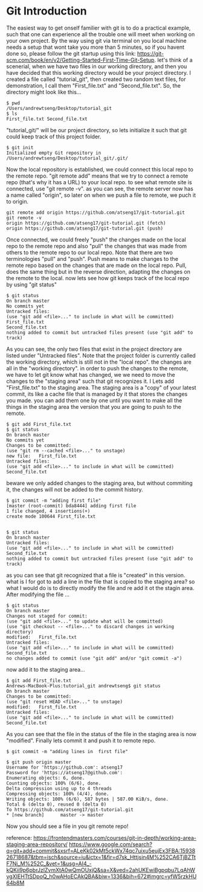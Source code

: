 # Git Introduction
The easiest way to get onself familier with git is to do a practical example, such that one can experience all the trouble one will meet when working on your own project. By the way using git via terminal on you local machine needs a setup that wont take you more than 5 minutes, so if you havent done so, please follow the git startup using this link: https://git-scm.com/book/en/v2/Getting-Started-First-Time-Git-Setup.
let's think of a scenerial, when we have two files in our working directory, and then you have decided that this working directory would be your project directory. I created a file called "tutorial_git", then created two random text files, for demonstration, I call them "First_file.txt" and "Second_file.txt". So, the directory might look like this…
```
$ pwd
/Users/andrewtseng/Desktop/tutorial_git
$ ls
First_file.txt Second_file.txt
```
"tutorial_git/" will be our project directory, so lets initialize it such that git could keep track of this project folder.
```
$ git init
Initialized empty Git repository in /Users/andrewtseng/Desktop/tutorial_git/.git/
```
Now the local repository is established, we could connect this local repo to the remote repo. "git remote add" means that we try to connect a remote repo (that's why it has a URL) to your local repo. to see what remote site is connected, use "git remote -v". as you can see, the remote server now has a name called "origin", so later on when we push a file to remote, we puch it to origin. 
```
git remote add origin https://github.com/atseng17/git-tutorial.git
git remote -v
origin https://github.com/atseng17/git-tutorial.git (fetch)
origin https://github.com/atseng17/git-tutorial.git (push)
```
Once connected, we could freely "push" the changes made on the local repo to the remote repo and also "pull" the changes that was made from others to the remote repo to our local repo. Note that there are two terminologies "pull" and "push". Push means to make changes to the remote repo based on the changes that are made on the local repo. Pull, does the same thing but in the reverse direction, adapting the changes on the remote to the local.
now lets see how git keeps track of the local repo by using "git status"
```
$ git status
On branch master
No commits yet
Untracked files:
(use "git add <file>..." to include in what will be committed)
First_file.txt
Second_file.txt
nothing added to commit but untracked files present (use "git add" to track)
```
As you can see, the only two files that exist in the project directory are listed under "Untracked files". Note that the project folder is currently called the working directory, which is still not in the "local repo". the changes are all in the "working directory". in order to push the changes to the remote, we have to let git know what has changed, we we need to move the changes to the "staging area" such that git recognizes it. I Lets add "First_file.txt" to the staging area. The staging area is a "copy" of your latest commit, its like a cache file that is managed by it that stores the changes you made. you can add them one by one until you want to make all the things in the staging area the version that you are going to push to the remote.
```
$ git add First_file.txt
$ git status
On branch master
No commits yet
Changes to be committed:
(use "git rm --cached <file>..." to unstage)
new file:   First_file.txt
Untracked files:
(use "git add <file>..." to include in what will be committed)
Second_file.txt
```
beware we only added changes to the staging area, but without commiting it, the changes will not be added to the commit history.
```
$ git commit -m "adding first file"
[master (root-commit) bda8444] adding first file
1 file changed, 4 insertions(+)
create mode 100644 First_file.txt


$ git status
On branch master
Untracked files:
(use "git add <file>..." to include in what will be committed)
Second_file.txt
nothing added to commit but untracked files present (use "git add" to track)
```
as you can see that git recognized that a file is "created" in this version. what is I for got to add a line in the file that is copied to the staging area? so what I would do is to directly modify the file and re add it ot the stagin area. After modifying the file …
```
$ git status
On branch master
Changes not staged for commit:
(use "git add <file>..." to update what will be committed)
(use "git checkout -- <file>..." to discard changes in working directory)
modified:   First_file.txt
Untracked files:
(use "git add <file>..." to include in what will be committed)
Second_file.txt
no changes added to commit (use "git add" and/or "git commit -a")
```
now add it to the staging area…
```
$ git add First_file.txt
Andrews-MacBook-Plus:tutorial_git andrewtseng$ git status
On branch master
Changes to be committed:
(use "git reset HEAD <file>..." to unstage)
modified:   First_file.txt
Untracked files:
(use "git add <file>..." to include in what will be committed)
Second_file.txt
```
As you can see that the file in the status of the file in the staging area is now "modified". Finally lets commit it and push it to remote repo.
```
$ git commit -m "adding lines in  first file"
```
```
$ git push origin master
Username for 'https://github.com': atseng17
Password for 'https://atseng17@github.com':
Enumerating objects: 6, done.
Counting objects: 100% (6/6), done.
Delta compression using up to 4 threads
Compressing objects: 100% (4/4), done.
Writing objects: 100% (6/6), 587 bytes | 587.00 KiB/s, done.
Total 6 (delta 0), reused 0 (delta 0)
To https://github.com/atseng17/git-tutorial.git
* [new branch]      master -> master
```
Now you should see a file in you git remote repo!

reference:
https://frontendmasters.com/courses/git-in-depth/working-area-staging-area-repository/
https://www.google.com/search?q=git+add+commit&sxsrf=ALeKk02kMt5ckWx74qc7uixu5eujEx3FBA:1593826718687&tbm=isch&source=iu&ictx=1&fir=d7sk_Httjsin4M%252CA6TjBZTtF7Ni_M%252C_&vet=1&usg=AI4_-kQKii9p6pbrJzlZvmXtA0wQmOUxjQ&sa=X&ved=2ahUKEwiBgpqbu7LqAhWvgXIEHTtSDpoQ_h0wAHoECAkQBA&biw=1336&bih=672#imgrc=yfW5rzkHU64b8M
